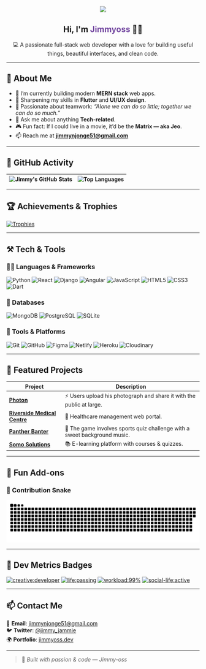 <p align="center">
  <img src="https://media.giphy.com/media/M9gbBd9nbDrOTu1Mqx/giphy.gif" width="120" />
</p>

<h2 align="center">Hi, I'm <span style="color:#764ba2">Jimmyoss</span> 👋✨</h2>
<p align="center">💻 A passionate full-stack web developer with a love for building useful things, beautiful interfaces, and clean code.</p>

---

## 🧠 About Me

- 🔭 I’m currently building modern **MERN stack** web apps.
- 🌱 Sharpening my skills in **Flutter** and **UI/UX design**.
- 🤝 Passionate about teamwork: _“Alone we can do so little; together we can do so much.”_
- 💬 Ask me about anything **Tech-related**.
- 🎮 Fun fact: If I could live in a movie, it’d be the **Matrix — aka Jeo**.
- 📫 Reach me at **jimmynjonge51@gmail.com**

---

## 🚀 GitHub Activity

| ![Jimmy's GitHub Stats](https://github-readme-stats.vercel.app/api?username=jimmy-oss&show_icons=true&theme=tokyonight) | ![Top Languages](https://github-readme-stats.vercel.app/api/top-langs/?username=jimmy-oss&layout=compact&theme=tokyonight) |
|---|---|

---

## 🏆 Achievements & Trophies

[![Trophies](https://github-profile-trophy.vercel.app/?username=jimmy-oss&theme=tokyonight&row=1&margin-w=15)](https://github.com/ryo-ma/github-profile-trophy)

---

## ⚒️ Tech & Tools

### 👨‍💻 Languages & Frameworks
![Python](https://img.shields.io/badge/Code-Python-informational?style=flat&logo=Python&color=3776AB)
![React](https://img.shields.io/badge/Code-React-informational?style=flat&logo=React&color=61DAFB)
![Django](https://img.shields.io/badge/Code-Django-informational?style=flat&logo=Django&color=092E20)
![Angular](https://img.shields.io/badge/Code-Angular-informational?style=flat&logo=Angular&color=DD0031)
![JavaScript](https://img.shields.io/badge/Code-JavaScript-informational?style=flat&logo=JavaScript&color=F7DF1E)
![HTML5](https://img.shields.io/badge/Code-HTML5-informational?style=flat&logo=HTML5&color=E34F26)
![CSS3](https://img.shields.io/badge/Code-CSS3-informational?style=flat&logo=CSS3&color=1572B6)
![Dart](https://img.shields.io/badge/Code-Dart-informational?style=flat&logo=Dart&color=0175C2)

### 🧩 Databases
![MongoDB](https://img.shields.io/badge/DB-MongoDB-informational?style=flat&logo=MongoDB&color=47A248)
![PostgreSQL](https://img.shields.io/badge/DB-PostgreSQL-informational?style=flat&logo=PostgreSQL&color=336791)
![SQLite](https://img.shields.io/badge/DB-SQLite-informational?style=flat&logo=SQLite&color=003B57)

### 🧰 Tools & Platforms
![Git](https://img.shields.io/badge/Tool-Git-informational?style=flat&logo=Git&color=F05032)
![GitHub](https://img.shields.io/badge/Tool-GitHub-informational?style=flat&logo=GitHub&color=181717)
![Figma](https://img.shields.io/badge/Tool-Figma-informational?style=flat&logo=Figma&color=F24E1E)
![Netlify](https://img.shields.io/badge/Tool-Netlify-informational?style=flat&logo=Netlify&color=00C7B7)
![Heroku](https://img.shields.io/badge/Tool-Heroku-informational?style=flat&logo=Heroku&color=430098)
![Cloudinary](https://img.shields.io/badge/Tool-Cloudinary-informational?style=flat&logo=Cloudinary&color=3448C5)

---

## 🤝 Featured Projects

| Project | Description |
|--------|-------------|
| [**Photon**](https://github.com/jimmy-oss/photon) | ⚡️ Users upload his photograph and share it with the public at large. |
| [**Riverside Medical Centre**](https://github.com/jimmy-oss/riverside-medical-center) | 🏥 Healthcare management web portal. |
| [**Panther Banter**](https://github.com/jimmy-oss/panther-banter) | 🐾 The game involves sports quiz challenge with a sweet background music. |
| [**Somo Solutions**](https://github.com/jimmy-oss/somo) | 📚 E-learning platform with courses & quizzes. |

---

## 📸 Fun Add-ons

### 🐍 Contribution Snake  
<p align="center">
 <img width="1000" src="github-snake.svg" alt="snake"/>
</p>

---

## 🧩 Dev Metrics Badges

[![creative:developer](https://img.shields.io/badge/creative-developer-%238D5524)]()
[![life:passing](https://img.shields.io/badge/life%20-passing-%2335B142)]()
[![workload:99%](https://img.shields.io/badge/work--load-99%25-%23CF692A)]()
[![social-life:active](https://img.shields.io/badge/social--life-active-aqua)]()

---

## 📫 Contact Me

📧 **Email**: jimmynjonge51@gmail.com  
🐦 **Twitter**: [@jimmy_jammie](https://twitter.com/jimmy_jammie)  
🌍 **Portfolio**: [jimmyoss.dev](https://james-wanyutu.netlify.app/)

---

> 🚀 _Built with passion & code — Jimmy-oss_



 

 

